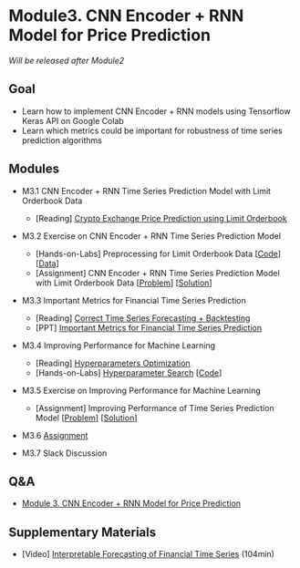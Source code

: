 # Module3. CNN Encoder + RNN Model for Price Prediction

*Will be released after Module2*

## Goal
- Learn how to implement CNN Encoder + RNN models using Tensorflow Keras API on Google Colab 
- Learn which metrics could be important for robustness of time series prediction algorithms 

## Modules
- M3.1 CNN Encoder + RNN Time Series Prediction Model with Limit Orderbook Data
    - [Reading] [Crypto Exchange Price Prediction using Limit Orderbook](https://drive.google.com/open?id=1U86rW0rL7ZMld4txXi40SEfACVJ0r3vZ)

- M3.2 Exercise on CNN Encoder + RNN Time Series Prediction Model
    - [Hands-on-Labs] Preprocessing for Limit Orderbook Data [[Code]()] [[Data]()]
    - [Assignment] CNN Encoder + RNN Time Series Prediction Model with Limit Orderbook Data [[Problem]()] [[Solution]()]

- M3.3 Important Metrics for Financial Time Series Prediction
    - [Reading] [Correct Time Series Forecasting + Backtesting](https://medium.com/machine-learning-world/neural-networks-for-algorithmic-trading-1-2-correct-time-series-forecasting-backtesting-9776bfd9e589)
    - [PPT] [Important Metrics for Financial Time Series Prediction](https://drive.google.com/open?id=1N5W1dg7h4dnF0fSZ9ohy_I5Of46Is3AD)

- M3.4 Improving Performance for Machine Learning
    - [Reading] [Hyperparameters Optimization](https://medium.com/machine-learning-world/neural-networks-for-algorithmic-trading-hyperparameters-optimization-cb2b4a29b8ee)
    - [Hands-on-Labs] [Hyperparameter Search]() [[Code]()]
    
- M3.5 Exercise on Improving Performance for Machine Learning
    - [Assignment] Improving Performance of Time Series Prediction Model [[Problem]()] [[Solution]()]

- M3.6 [Assignment]()
- M3.7 Slack Discussion

## Q&A
- [Module 3. CNN Encoder + RNN Model for Price Prediction](../Q&A/Module3.md)

## Supplementary Materials
- [Video] [Interpretable Forecasting of Financial Time Series](https://youtu.be/gX8gyri8E28?t=107) (104min)